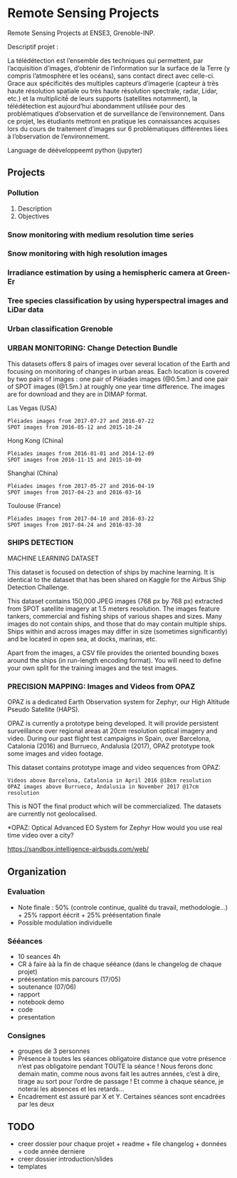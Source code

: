 # Remote Sensing Projects

Remote Sensing Projects at ENSE3, Grenoble-INP.

Descriptif projet : 

La télédétection est l’ensemble des techniques qui permettent, par l’acquisition d’images, d’obtenir de l’information sur la surface de la Terre (y compris l’atmosphère et les océans), sans contact direct avec celle-ci. Grace aux spécificités des multiples capteurs d’imagerie (capteur à très haute résolution spatiale ou très haute résolution spectrale, radar, Lidar, etc.) et la multiplicité́ de leurs supports (satellites notamment), la télédétection est aujourd’hui abondamment utilisée pour des problématiques d’observation et de surveillance de l’environnement. 
Dans ce projet, les étudiants mettront en pratique les connaissances acquises lors du cours de traitement d’images sur 6 problématiques différentes liées à l’observation de l’environnement.

Language de dééveloppeemt python (jupyter)

## Projects

### Pollution
1. Description
2. Objectives

### Snow monitoring with medium resolution time series

### Snow monitoring with high resolution images

### Irradiance estimation by using a hemispheric camera at Green-Er

### Tree species classification by using hyperspectral images and LiDar data

### Urban classification Grenoble

### URBAN MONITORING: Change Detection Bundle

This datasets offers 8 pairs of images over several location of the Earth and focusing on monitoring of changes in urban areas. Each location is covered by two pairs of images : one pair of Pléiades images (@0.5m.) and one pair of SPOT images (@1.5m.) at roughly one year time difference. The images are for download and they are in DIMAP format. 
 
Las Vegas (USA)

    Pléiades images from 2017-07-27 and 2016-07-22
    SPOT images from 2016-05-12 and 2015-10-24

Hong Kong (China)

    Pléiades images from 2016-01-01 and 2014-12-09
    SPOT images from 2016-11-15 and 2015-10-09

Shanghai (China)

    Pléiades images from 2017-05-27 and 2016-04-19
    SPOT images from 2017-04-23 and 2016-03-16

Toulouse (France)

    Pléiades images from 2017-04-10 and 2016-03-22
    SPOT images from 2017-04-24 and 2016-03-30



### SHIPS DETECTION
MACHINE LEARNING DATASET


This dataset is focused on detection of ships by machine learning. It is identical to the dataset that has been shared on Kaggle for the Airbus Ship Detection Challenge.

This dataset contains 150,000 JPEG images (768 px by 768 px) extracted from SPOT satellite imagery at 1.5 meters resolution. The images feature tankers, commercial and fishing ships of various shapes and sizes. Many images do not contain ships, and those that do may contain multiple ships. Ships within and across images may differ in size (sometimes significantly) and be located in open sea, at docks, marinas, etc.

Apart from the images, a CSV file provides the oriented bounding boxes around the ships (in run-length encoding format). You will need to define your own split for the training images and the test images.

### PRECISION MAPPING: Images and Videos from OPAZ

OPAZ is a dedicated Earth Observation system for Zephyr, our High Altitude Pseudo Satellite (HAPS).

OPAZ is currently a prototype being developed. It will provide persistent surveillance over regional areas at 20cm resolution optical imagery and video. During our past flight test campaigns in Spain, over Barcelona, Catalonia (2016) and Burrueco, Andalusia (2017), OPAZ prototype took some images and video footage. 

This dataset contains prototype image and video sequences from OPAZ:

    Videos above Barcelona, Catalonia in April 2016 @18cm resolution
    OPAZ images above Burrueco, Andalusia in November 2017 @17cm resolution

This is NOT the final product which will be commercialized. The datasets are currently not geolocalised.

*OPAZ: Optical Advanced EO System for Zephyr
How would you use real time video over a city?

https://sandbox.intelligence-airbusds.com/web/

## Organization

### Evaluation
- Note finale : 50% (controle continue, qualité du travail, methodologie...) + 25% rapport éécrit + 25% préésentation finale
- Possible modulation individuelle

### Sééances
- 10 seances 4h
- CR à faire àà la fin de chaque sééance (dans le changelog de chaque projet) 
- préésentation mis parcours (17/05)
- soutenance (07/06) 
 - rapport
 - notebook demo 
 - code
 - presentation

 ### Consignes
 - groupes de 3 personnes
 - Présence à toutes les séances obligatoire
 distance que votre présence n’est pas obligatoire pendant TOUTE la séance ! Nous ferons donc demain matin, comme nous avons fait les autres années, c’est à dire, tirage au sort pour l’ordre de passage ! Et comme à chaque séance, je noterai les absences et les retards…
- Encadrement est assuré par X et Y. Certaines séances sont encadrées
  par les deux
 
## TODO
- creer dossier pour chaque projet + readme + file changelog + données + code année derniere
- creer dossier introduction/slides
- templates 
